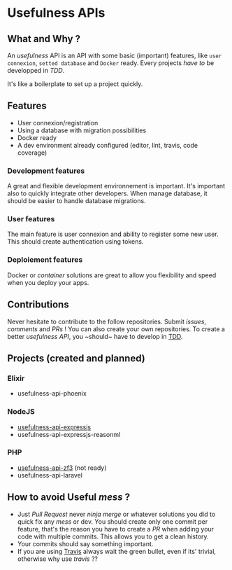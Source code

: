 # Usefulness APIs

## What and Why ?

An _usefulness_ API is an API with some basic (important) features, like `user connexion`, `setted database` and `Docker` ready. Every projects *have to* be developped in _TDD_.

It's like a boilerplate to set up a project quickly.

## Features

- User connexion/registration
- Using a database with migration possibilities
- Docker ready
- A dev environment already configured (editor, lint, travis, code coverage)

### Development features

A great and flexible development environnement is important. It's important also to quickly integrate other developers.
When manage database, it should be easier to handle database migrations.

### User features

The main feature is user connexion and ability to register some new user. This should create authentication using tokens.

### Deploiement features

Docker or _container_ solutions are great to allow you flexibility and speed when you deploy your apps.

## Contributions

Never hesitate to contribute to the follow repositories. Submit _issues_, _comments_ and _PRs_ !
You can also create your own repositories. To create a better _usefulness API_, you ~should~ have to develop in [TDD](https://en.wikipedia.org/wiki/Test_driven_development).

## Projects (created and planned)

### Elixir

- usefulness-api-phoenix

### NodeJS

- [usefulness-api-expressjs](https://github.com/remithomas/usefulness-api-expressjs)
- usefulness-api-expressjs-reasonml

### PHP

- [usefulness-api-zf3](https://github.com/remithomas/usefulness-api-zf3) (not ready)
- usefulness-api-laravel

## How to avoid Useful _mess_ ?

- Just _Pull Request_ never _ninja merge_ or whatever solutions you did to quick fix any _mess_ or dev. You should create only one commit per feature, that's the reason you have to create a _PR_ when adding your code with multiple commits. This allows you to get a clean history.
- Your commits should say something important.
- If you are using [Travis](https://travis-ci.org) always wait the green bullet, even if its' trivial, otherwise why use _travis_ ??